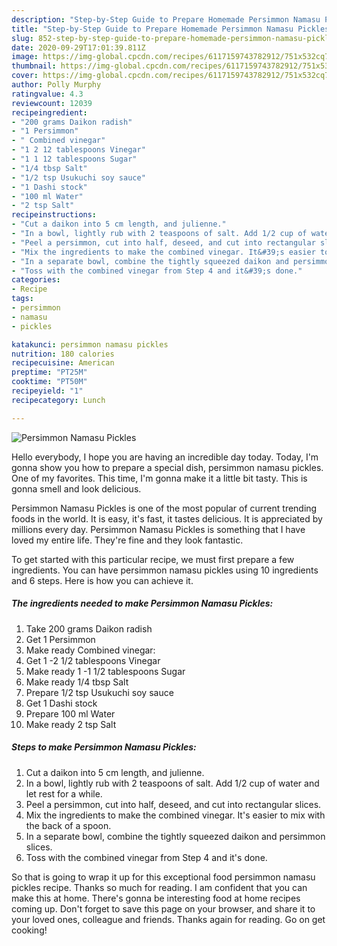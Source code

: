 ```yaml
---
description: "Step-by-Step Guide to Prepare Homemade Persimmon Namasu Pickles"
title: "Step-by-Step Guide to Prepare Homemade Persimmon Namasu Pickles"
slug: 852-step-by-step-guide-to-prepare-homemade-persimmon-namasu-pickles
date: 2020-09-29T17:01:39.811Z
image: https://img-global.cpcdn.com/recipes/6117159743782912/751x532cq70/persimmon-namasu-pickles-recipe-main-photo.jpg
thumbnail: https://img-global.cpcdn.com/recipes/6117159743782912/751x532cq70/persimmon-namasu-pickles-recipe-main-photo.jpg
cover: https://img-global.cpcdn.com/recipes/6117159743782912/751x532cq70/persimmon-namasu-pickles-recipe-main-photo.jpg
author: Polly Murphy
ratingvalue: 4.3
reviewcount: 12039
recipeingredient:
- "200 grams Daikon radish"
- "1 Persimmon"
- " Combined vinegar"
- "1 2 12 tablespoons Vinegar"
- "1 1 12 tablespoons Sugar"
- "1/4 tbsp Salt"
- "1/2 tsp Usukuchi soy sauce"
- "1 Dashi stock"
- "100 ml Water"
- "2 tsp Salt"
recipeinstructions:
- "Cut a daikon into 5 cm length, and julienne."
- "In a bowl, lightly rub with 2 teaspoons of salt. Add 1/2 cup of water and let rest for a while."
- "Peel a persimmon, cut into half, deseed, and cut into rectangular slices."
- "Mix the ingredients to make the combined vinegar. It&#39;s easier to mix with the back of a spoon."
- "In a separate bowl, combine the tightly squeezed daikon and persimmon slices."
- "Toss with the combined vinegar from Step 4 and it&#39;s done."
categories:
- Recipe
tags:
- persimmon
- namasu
- pickles

katakunci: persimmon namasu pickles 
nutrition: 180 calories
recipecuisine: American
preptime: "PT25M"
cooktime: "PT50M"
recipeyield: "1"
recipecategory: Lunch

---
```



![Persimmon Namasu Pickles](https://img-global.cpcdn.com/recipes/6117159743782912/751x532cq70/persimmon-namasu-pickles-recipe-main-photo.jpg)

Hello everybody, I hope you are having an incredible day today. Today, I'm gonna show you how to prepare a special dish, persimmon namasu pickles. One of my favorites. This time, I'm gonna make it a little bit tasty. This is gonna smell and look delicious.



Persimmon Namasu Pickles is one of the most popular of current trending foods in the world. It is easy, it's fast, it tastes delicious. It is appreciated by millions every day. Persimmon Namasu Pickles is something that I have loved my entire life. They're fine and they look fantastic.


To get started with this particular recipe, we must first prepare a few ingredients. You can have persimmon namasu pickles using 10 ingredients and 6 steps. Here is how you can achieve it.

<!--inarticleads1-->

##### The ingredients needed to make Persimmon Namasu Pickles:

1. Take 200 grams Daikon radish
1. Get 1 Persimmon
1. Make ready  Combined vinegar:
1. Get 1 -2 1/2 tablespoons Vinegar
1. Make ready 1 -1 1/2 tablespoons Sugar
1. Make ready 1/4 tbsp Salt
1. Prepare 1/2 tsp Usukuchi soy sauce
1. Get 1 Dashi stock
1. Prepare 100 ml Water
1. Make ready 2 tsp Salt




<!--inarticleads2-->

##### Steps to make Persimmon Namasu Pickles:

1. Cut a daikon into 5 cm length, and julienne.
1. In a bowl, lightly rub with 2 teaspoons of salt. Add 1/2 cup of water and let rest for a while.
1. Peel a persimmon, cut into half, deseed, and cut into rectangular slices.
1. Mix the ingredients to make the combined vinegar. It&#39;s easier to mix with the back of a spoon.
1. In a separate bowl, combine the tightly squeezed daikon and persimmon slices.
1. Toss with the combined vinegar from Step 4 and it&#39;s done.




So that is going to wrap it up for this exceptional food persimmon namasu pickles recipe. Thanks so much for reading. I am confident that you can make this at home. There's gonna be interesting food at home recipes coming up. Don't forget to save this page on your browser, and share it to your loved ones, colleague and friends. Thanks again for reading. Go on get cooking!
